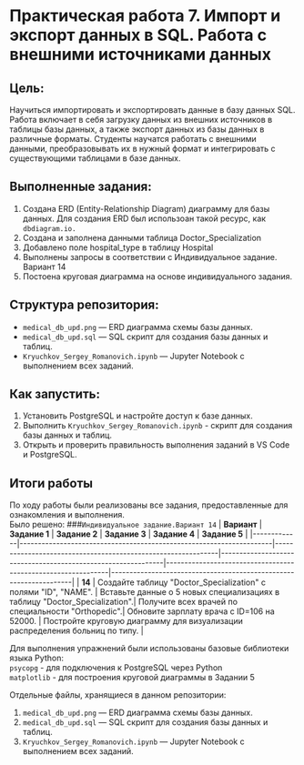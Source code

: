 # Практическая работа 7. Импорт и экспорт данных в SQL. Работа с внешними источниками данных

## Цель:
Научиться импортировать и экспортировать данные в базу данных SQL. Работа включает в себя загрузку данных из внешних источников в таблицы базы данных, а также экспорт данных из базы данных в различные форматы. Студенты научатся работать с внешними данными, преобразовывать их в нужный формат и интегрировать с существующими таблицами в базе данных.

## Выполненные задания:
1. Создана ERD (Entity-Relationship Diagram) диаграмму для базы данных. Для создания ERD был использоан такой ресурс, как `dbdiagram.io.`
2. Создана и заполнена данными таблица Doctor_Specialization
3. Добавлено поле hospital_type в таблицу Hospital
4. Выполнены запросы в соответствии с Индивидуальное задание. Вариант 14
5. Постоена круговая диаграмма на основе индивидуального задания.

## Структура репозитория:
- `medical_db_upd.png` — ERD диаграмма схемы базы данных.
- `medical_db_upd.sql` — SQL скрипт для создания базы данных и таблиц.
- `Kryuchkov_Sergey_Romanovich.ipynb` — Jupyter Notebook с выполнением всех заданий.

## Как запустить:
1. Установить PostgreSQL и настройте доступ к базе данных.
2. Выполнить `Kryuchkov_Sergey_Romanovich.ipynb` - скрипт для создания базы данных и таблиц.
3. Открыть и проверить правильность выполнения заданий в VS Code и PostgreSQL.

## Итоги работы
По ходу работы были реализованы все задания, предоставленные для ознакомления и выполнения. <br>
Было решено: ###`Индивидуальное задание.Вариант 14`
| **Вариант** | **Задание 1** | **Задание 2**                                                | **Задание 3**                                                 | **Задание  4**                                              | **Задание 5**                                                    |
|-------------|---------------------------------------------------------------------|--------------------------------------------------------------|--------------------------------------------------------------|--------------------------------------------------------------|-------------------------------------------------------------------|
| **14** | Создайте таблицу "Doctor_Specialization" с полями "ID", "NAME". | Вставьте данные о 5 новых специализациях в таблицу "Doctor_Specialization".| Получите всех врачей по специальности "Orthopedic".| Обновите зарплату врача с ID=106 на 52000. | Постройте круговую диаграмму для визуализации распределения больниц по типу. |

Для выполнения упражнений были использованы базовые библиотеки языка Python:<br> 
`psycopg` - для подключения к PostgreSQL через Python <br>
`matplotlib` - для построения круговой диаграммы в Задании 5

Отдельные файлы, хранящиеся в данном репозитории:
1. `medical_db_upd.png` — ERD диаграмма схемы базы данных.
2. `medical_db_upd.sql` — SQL скрипт для создания базы данных и таблиц.
3. `Kryuchkov_Sergey_Romanovich.ipynb` — Jupyter Notebook с выполнением всех заданий.

